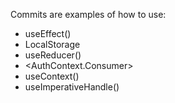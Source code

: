Commits are examples of how to use:

- useEffect()
- LocalStorage
- useReducer()
- <AuthContext.Consumer>
- useContext()
- useImperativeHandle()
